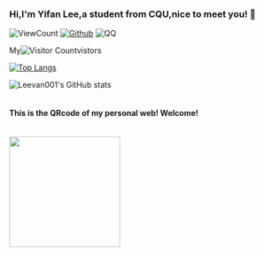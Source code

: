 ### Hi,I'm Yifan Lee,a student from CQU,nice to meet you! 👋

![ViewCount](https://views.whatilearened.today/views/github/Leevan001/Leevan001.svg?cache=remove)
[![Github](https://img.shields.io/badge/-Github-333?style=flat&logo=Github&logoColor=white)](https://github.com/Leevan001)
![QQ](https://img.shields.io/badge/QQ-1249824014-red)


<!--
**Leevan001/Leevan001** is a ✨ _special_ ✨ repository because its `README.md` (this file) appears on your GitHub profile.

Here are some ideas to get you started:

- 🔭 I’m currently working on ...
- 🌱 I’m currently learning ...
- 👯 I’m looking to collaborate on ...
- 🤔 I’m looking for help with ...
- 💬 Ask me about ...
- 📫 How to reach me: ...
- 😄 Pronouns: ...
- ⚡ Fun fact: ...
-->

My![Visitor Count](https://profile-counter.glitch.me/Leevan001/count.svg)vistors

[![Top Langs](https://github-readme-stats.vercel.app/api/top-langs/?username=Leevan001&layout=compact)](https://github.com/Leevan001/github-readme-stats)

![Leevan001's GitHub stats](https://github-readme-stats.vercel.app/api?username=Leevan001&show_icons=true&theme=tokyonight)
<br><br><br>
**This is the QRcode of my personal web! Welcome!**
<br><br><br>
<img src="https://github.com/Leevan001/Markdown_notes/blob/main/imgs/qrcode.png?raw=true" width=200 height=200 />
